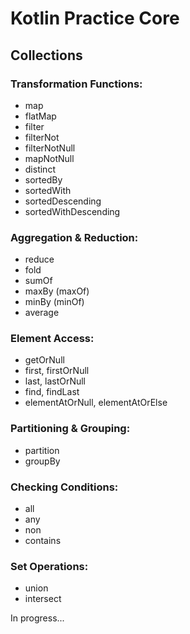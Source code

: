 # Kotlin Practice Core

## Collections

### Transformation Functions:
- map
- flatMap
- filter
- filterNot
- filterNotNull
- mapNotNull
- distinct
- sortedBy
- sortedWith
- sortedDescending
- sortedWithDescending

### Aggregation & Reduction:
- reduce
- fold
- sumOf
- maxBy (maxOf)
- minBy (minOf)
- average

### Element Access:
- getOrNull
- first, firstOrNull
- last, lastOrNull
- find, findLast
- elementAtOrNull, elementAtOrElse

### Partitioning & Grouping:
- partition
- groupBy

### Checking Conditions:
- all
- any
- non
- contains

### Set Operations:
- union
- intersect


In progress...